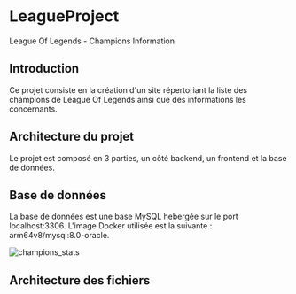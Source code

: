 # LeagueProject
 League Of Legends - Champions Information

## Introduction
 Ce projet consiste en la création d'un site répertoriant la liste des champions de League Of Legends ainsi que des informations les concernants.
 
 ## Architecture du projet
 
 Le projet est composé en 3 parties, un côté backend, un frontend et la base de données.
 
 ## Base de données
 
 La base de données est une base MySQL hebergée sur le port localhost:3306.
 L'image Docker utilisée est la suivante : arm64v8/mysql:8.0-oracle.
 
 ![champions_stats](https://user-images.githubusercontent.com/43339150/193230965-54e3b7a8-7496-40d4-9dea-6153cf7d929d.png)

## Architecture des fichiers

